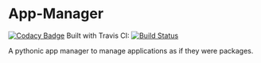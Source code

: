 # App-Manager  
[![Codacy Badge](https://api.codacy.com/project/badge/Grade/3bbe51fcc74f450ab30c3bbab58900b2)](https://app.codacy.com/app/scuba10steve/App-Manager?utm_source=github.com&utm_medium=referral&utm_content=scuba10steve/App-Manager&utm_campaign=badger)
Built with Travis CI: [![Build Status](https://travis-ci.org/scuba10steve/App-Manager.svg?branch=master)](https://travis-ci.org/scuba10steve/App-Manager)


A pythonic app manager to manage applications as if they were packages.
